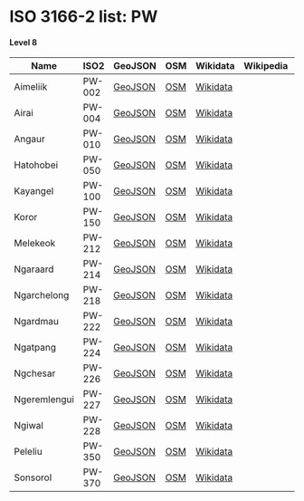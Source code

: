 # ISO 3166-2 list: PW


#### Level 8
Name | ISO2 | GeoJSON | OSM | Wikidata | Wikipedia | population 
--- | --- | --- | --- | --- | --- | --- 
Aimeliik | PW-002 | [GeoJSON](../../export/geojson/q7/iso2/PW/PW-002.geojson) | [OSM](https://www.openstreetmap.org/relation/3825286) | [Wikidata](https://www.wikidata.org/wiki/Q405589) |  | 
Airai | PW-004 | [GeoJSON](../../export/geojson/q7/iso2/PW/PW-004.geojson) | [OSM](https://www.openstreetmap.org/relation/3825287) | [Wikidata](https://www.wikidata.org/wiki/Q407967) |  | 
Angaur | PW-010 | [GeoJSON](../../export/geojson/q7/iso2/PW/PW-010.geojson) | [OSM](https://www.openstreetmap.org/relation/3825288) | [Wikidata](https://www.wikidata.org/wiki/Q530813) |  | 120
Hatohobei | PW-050 | [GeoJSON](../../export/geojson/q7/iso2/PW/PW-050.geojson) | [OSM](https://www.openstreetmap.org/relation/3825289) | [Wikidata](https://www.wikidata.org/wiki/Q3516752) |  | 40
Kayangel | PW-100 | [GeoJSON](../../export/geojson/q7/iso2/PW/PW-100.geojson) | [OSM](https://www.openstreetmap.org/relation/3825302) | [Wikidata](https://www.wikidata.org/wiki/Q871222) |  | 
Koror | PW-150 | [GeoJSON](../../export/geojson/q7/iso2/PW/PW-150.geojson) | [OSM](https://www.openstreetmap.org/relation/3825290) | [Wikidata](https://www.wikidata.org/wiki/Q189426) |  | 
Melekeok | PW-212 | [GeoJSON](../../export/geojson/q7/iso2/PW/PW-212.geojson) | [OSM](https://www.openstreetmap.org/relation/3825291) | [Wikidata](https://www.wikidata.org/wiki/Q12898552) |  | 391
Ngaraard | PW-214 | [GeoJSON](../../export/geojson/q7/iso2/PW/PW-214.geojson) | [OSM](https://www.openstreetmap.org/relation/3825292) | [Wikidata](https://www.wikidata.org/wiki/Q1154127) |  | 
Ngarchelong | PW-218 | [GeoJSON](../../export/geojson/q7/iso2/PW/PW-218.geojson) | [OSM](https://www.openstreetmap.org/relation/3825293) | [Wikidata](https://www.wikidata.org/wiki/Q1070185) |  | 
Ngardmau | PW-222 | [GeoJSON](../../export/geojson/q7/iso2/PW/PW-222.geojson) | [OSM](https://www.openstreetmap.org/relation/3825294) | [Wikidata](https://www.wikidata.org/wiki/Q1144496) |  | 
Ngatpang | PW-224 | [GeoJSON](../../export/geojson/q7/iso2/PW/PW-224.geojson) | [OSM](https://www.openstreetmap.org/relation/3825296) | [Wikidata](https://www.wikidata.org/wiki/Q430385) |  | 
Ngchesar | PW-226 | [GeoJSON](../../export/geojson/q7/iso2/PW/PW-226.geojson) | [OSM](https://www.openstreetmap.org/relation/3825297) | [Wikidata](https://www.wikidata.org/wiki/Q1070180) |  | 
Ngeremlengui | PW-227 | [GeoJSON](../../export/geojson/q7/iso2/PW/PW-227.geojson) | [OSM](https://www.openstreetmap.org/relation/3825295) | [Wikidata](https://www.wikidata.org/wiki/Q975076) |  | 
Ngiwal | PW-228 | [GeoJSON](../../export/geojson/q7/iso2/PW/PW-228.geojson) | [OSM](https://www.openstreetmap.org/relation/3825298) | [Wikidata](https://www.wikidata.org/wiki/Q1154101) |  | 
Peleliu | PW-350 | [GeoJSON](../../export/geojson/q7/iso2/PW/PW-350.geojson) | [OSM](https://www.openstreetmap.org/relation/3825299) | [Wikidata](https://www.wikidata.org/wiki/Q497981) |  | 
Sonsorol | PW-370 | [GeoJSON](../../export/geojson/q7/iso2/PW/PW-370.geojson) | [OSM](https://www.openstreetmap.org/relation/3825300) | [Wikidata](https://www.wikidata.org/wiki/Q866699) |  | 

